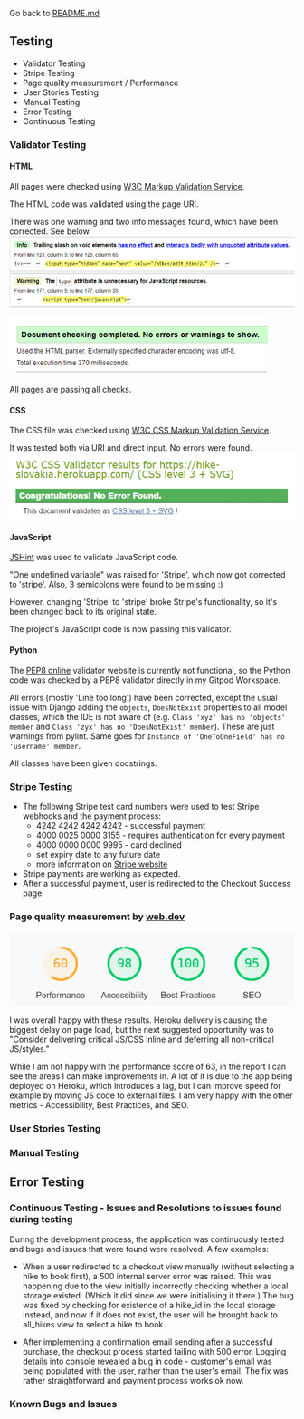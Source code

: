 Go back to [README.md](https://github.com/monika-hrda/hike-slovakia/blob/main/README.md)

## Testing

* Validator Testing
* Stripe Testing
* Page quality measurement / Performance
* User Stories Testing
* Manual Testing
* Error Testing
* Continuous Testing

### Validator Testing

#### HTML

All pages were checked using [W3C Markup Validation Service](https://validator.w3.org/).

The HTML code was validated using the page URI.

There was one warning and two info messages found, which have been corrected. See below.
![HTML validation](docs/testing/html-validation-errors.png)

![HTML validation](docs/testing/html-validation-pass.png)

All pages are passing all checks.

#### CSS

The CSS file was checked using [W3C CSS Markup Validation Service](https://jigsaw.w3.org/css-validator/).

It was tested both via URI and direct input. No errors were found.
![CSS validation](docs/testing/css-validation-pass.png)

#### JavaScript

[JSHint](https://jshint.com/) was used to validate JavaScript code. 

"One undefined variable" was raised for 'Stripe', which now got corrected to 'stripe'. Also, 3 semicolons were found to be missing :)

However, changing 'Stripe' to 'stripe' broke Stripe's functionality, so it's been changed back to its original state.

The project's JavaScript code is now passing this validator.

#### Python

The [PEP8 online](http://pep8online.com/) validator website is currently not functional, so the Python code was checked by a PEP8 validator directly in my Gitpod Workspace. 

All errors (mostly 'Line too long') have been corrected, except the usual issue with Django adding the `objects`, `DoesNotExist` properties to all model classes, which the IDE is not aware of (e.g. `Class 'xyz' has no 'objects' member` and `Class 'zyx' has no 'DoesNotExist' member`). These are just warnings from pylint.
Same goes for `Instance of 'OneToOneField' has no 'username' member`. 

All classes have been given docstrings.

### Stripe Testing

* The following Stripe test card numbers were used to test Stripe webhooks and the payment process:
  * 4242 4242 4242 4242 - successful payment
  * 4000 0025 0000 3155 - requires authentication for every payment
  * 4000 0000 0000 9995 - card declined
  * set expiry date to any future date
  * more information on [Stripe website](https://stripe.com/docs/testing)
* Stripe payments are working as expected.
* After a successful payment, user is redirected to the Checkout Success page.

### Page quality measurement by [web.dev](https://web.dev/measure/)

![web.dev](docs/testing/page-quality.png)

I was overall happy with these results. Heroku delivery is causing the biggest delay on page load, but the next suggested opportunity was to "Consider delivering critical JS/CSS inline and deferring all non-critical JS/styles."

While I am not happy with the performance score of 63, in the report I can see the areas I can make improvements in. A lot of it is due to the app being deployed on Heroku, which introduces a lag, but I can improve speed for example by moving JS code to external files. 
I am very happy with the other metrics - Accessibility, Best Practices, and SEO.

### User Stories Testing

### Manual Testing

## Error Testing

### Continuous Testing - Issues and Resolutions to issues found during testing

During the development process, the application was continuously tested and bugs and issues that were found were resolved. A few examples:

* When a user redirected to a checkout view manually (without selecting a hike to book first), a 500 internal server error was raised. This was happening due to the view initially incorrectly checking whether a local storage existed. (Which it did since we were initialising it there.) The bug was fixed by checking for existence of a hike_id in the local storage instead, and now if it does not exist, the user will be brought back to all_hikes view to select a hike to book.

* After implementing a confirmation email sending after a successful purchase, the checkout process started failing with 500 error. Logging details into console revealed a bug in code - customer's email was being populated with the user, rather than the user's email. The fix was rather straightforward and payment process works ok now. 

### Known Bugs and Issues
